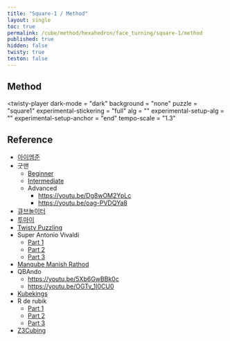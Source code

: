 ```yaml
---
title: "Square-1 / Method"
layout: single
toc: true
permalink: /cube/method/hexahedron/face_turning/square-1/method
published: true
hidden: false
twisty: true
teston: false
---
```

<span
  id     = "cube"
  puzzle = "{{page.puzzle}}"
  teston = "{{page.teston}}" >
</span>

<head>
  <base target="_blank">
  <link
    rel   = "stylesheet"
    type  = "text/css"
    href  = "/assets/css/twisty/Hexahedron/Square-1.css"
  >
  <script
    src   = "https://cdn.cubing.net/js/cubing/twisty"
    type  = "module"
    defer
  ></script>
</head>



## Method

<twisty-player
  dark-mode                 = "dark"
  background                = "none"
  puzzle                    = "square1"
  experimental-stickering   = "full"
  alg                       = ""
  experimental-setup-alg    = ""
  experimental-setup-anchor = "end"
  tempo-scale               = "1.3"
></twisty-player>



## Reference

- [아이엠준](https://youtu.be/NcB50lWdQzE)
- 굿맨
  - [Beginner](https://youtu.be/5PtQSpH7gFI)
  - [Intermediate](https://youtu.be/czRAkXD38E0)
  - Advanced
    - <https://youtu.be/Dg8wOM2YpLc>
    - <https://youtu.be/oag-PVDQYa8>
- [큐브놀이터](https://youtu.be/w2rHHmnB5yw)
- [투마이](https://youtu.be/Socn_wHtM_o)
- [Twisty Puzzling](https://youtu.be/Gz7URKZZMLs)
- Super Antonio Vivaldi
  - [Part 1](https://youtu.be/Jv7E_eMxdrk)
  - [Part 2](https://youtu.be/h6axNXxvEVU)
  - [Part 3](https://youtu.be/OZCfWNzmlRc)
- [Manqube Manish Rathod](https://youtu.be/nTKJv4vlnVk)
- QBAndo
  - <https://youtu.be/5Xb6GwBBk0c>
  - <https://youtu.be/OGTv_1I0CU0>
- [Kubekings](https://youtu.be/CEHybJQsR-g)
- R de rubik
  - [Part 1](https://youtu.be/va9KyIuqIfE)
  - [Part 2](https://youtu.be/NJqvYQH7Q-0)
  - [Part 3](https://youtu.be/v0KbV5KmqTA)
- [Z3Cubing](https://youtu.be/0tX-f6RLgac)